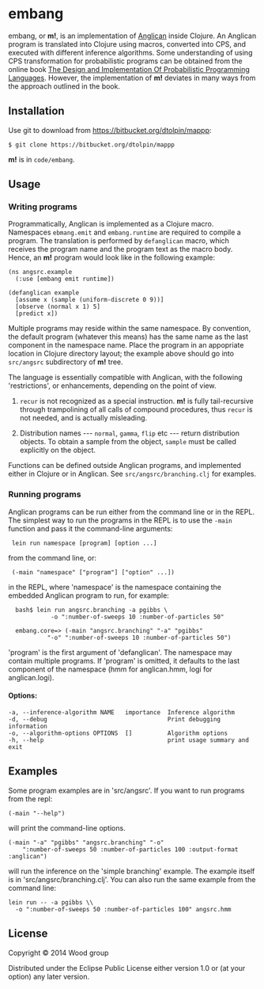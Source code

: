 # embang

embang, or __m!__, is an implementation of
[Anglican](http://www.robots.ox.ac.uk/~fwood/anglican/) inside
Clojure. An Anglican program is translated into Clojure using
macros, converted into CPS, and executed with different
inference algorithms. Some understanding of using CPS
transformation for probabilistic programs can be obtained from
the online book [The Design and Implementation Of Probabilistic
Programming Languages](http://dippl.org/). However, the
implementation of __m!__  deviates in many ways from the approach
outlined in the book.

## Installation

Use git to download from https://bitbucket.org/dtolpin/mappp:

	$ git clone https://bitbucket.org/dtolpin/mappp

__m!__ is in `code/embang`.

## Usage

### Writing programs

Programmatically, Anglican is implemented as a Clojure macro.
Namespaces `ebmang.emit` and `embang.runtime` are required
to compile a program. The translation is performed by
`defanglican` macro, which receives the program name and
the program text as the macro body. Hence, an __m!__ program
would look like in the following example:

    (ns angsrc.example
	  (:use [embang emit runtime])

    (defanglican example
	  [assume x (sample (uniform-discrete 0 9))]
	  [observe (normal x 1) 5]
	  [predict x])

Multiple programs may reside within the same namespace.  By
convention, the default program (whatever this means) has the
same name as the last component in the namespace name.  Place
the program in an appopriate location in Clojure directory
layout; the example above should go into `src/angsrc`
subdirectory of __m!__ tree.

The language is essentially compatible with Anglican, with 
the following 'restrictions', or enhancements, depending on the
point of view. 

  1. `recur` is not recognized as a special instruction. __m!__
  is fully tail-recursive  through trampolining of all calls of
  compound procedures, thus `recur` is not needed, and is
  actually misleading.

  2. Distribution names --- `normal`, `gamma`, `flip` etc --- 
  return distribution objects. To obtain a sample from the
  object, `sample` must be called explicitly on the object.

Functions can be defined outside Anglican programs, and
implemented either in Clojure or in Anglican. See 
`src/angsrc/branching.clj` for examples.

### Running programs

Anglican programs can be run either from the command line
or in the REPL. The simplest way to run the programs in the
REPL is to use the `-main` function and pass it the command-line
arguments:

     lein run namespace [program] [option ...]

from the command line, or:

     (-main "namespace" ["program"] ["option" ...])

in the REPL, where 'namespace' is the namespace containing the
embedded Anglican program to run, for example:

	  bash$ lein run angsrc.branching -a pgibbs \
				-o ":number-of-sweeps 10 :number-of-particles 50"

	  embang.core=> (-main "angsrc.branching" "-a" "pgibbs"
			   "-o" ":number-of-sweeps 10 :number-of-particles 50")
			   
'program' is the first argument of 'defanglican'. The namespace
may contain multiple programs. If 'program' is omitted, it defaults
to the last component of the namespace (hmm for anglican.hmm,
logi for anglican.logi).

#### Options:

	-a, --inference-algorithm NAME   importance  Inference algorithm
	-d, --debug                                  Print debugging information
	-o, --algorithm-options OPTIONS  []          Algorithm options
	-h, --help                                   print usage summary and exit


## Examples

Some program examples are in 'src/angsrc'. If you want to run
programs from the repl:

	(-main "--help")

will print the command-line options.

	(-main "-a" "pgibbs" "angsrc.branching" "-o"
     	":number-of-sweeps 50 :number-of-particles 100 :output-format :anglican")

will run the inference on the 'simple branching' example. The
example itself is in 'src/angsrc/branching.clj'. You can also
run the same example from the command line:

	lein run -- -a pgibbs \\
	  -o ":number-of-sweeps 50 :number-of-particles 100" angsrc.hmm

## License

Copyright © 2014 Wood group

Distributed under the Eclipse Public License either version 1.0
or (at your option) any later version.
